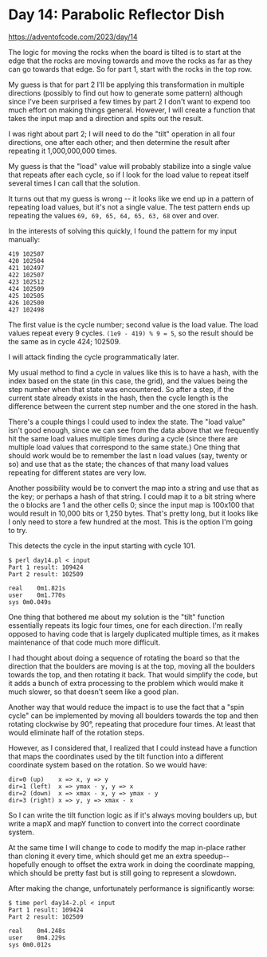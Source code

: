 # Day 14: Parabolic Reflector Dish

<https://adventofcode.com/2023/day/14>

The logic for moving the rocks when the board is tilted is to start at the
edge that the rocks are moving towards and move the rocks as far as they can
go towards that edge. So for part 1, start with the rocks in the top row.

My guess is that for part 2 I'll be applying this transformation in multiple
directions (possibly to find out how to generate some pattern) although
since I've been surprised a few times by part 2 I don't want to expend too
much effort on making things general. However, I will create a function that
takes the input map and a direction and spits out the result.

I was right about part 2; I will need to do the "tilt" operation in all four
directions, one after each other; and then determine the result after
repeating it 1,000,000,000 times.

My guess is that the "load" value will probably stabilize into a single
value that repeats after each cycle, so if I look for the load value to
repeat itself several times I can call that the solution.

It turns out that my guess is wrong -- it looks like we end up in a pattern
of repeating load values, but it's not a single value. The test pattern ends
up repeating the values `69, 69, 65, 64, 65, 63, 68` over and over.

In the interests of solving this quickly, I found the pattern for my input
manually:

```
419 102507
420 102504
421 102497
422 102507
423 102512
424 102509
425 102505
426 102500
427 102498
```

The first value is the cycle number; second value is the load value. The
load values repeat every 9 cycles. `(1e9 - 419) % 9 = 5`, so the result
should be the same as in cycle 424; 102509.

I will attack finding the cycle programmatically later.

My usual method to find a cycle in values like this is to have a hash, with
the index based on the state (in this case, the grid), and the values being
the step number when that state was encountered. So after a step, if the
current state already exists in the hash, then the cycle length is the
difference between the current step number and the one stored in the hash.

There's a couple things I could used to index the state. The "load value"
isn't good enough, since we can see from the data above that we frequently
hit the same load values multiple times during a cycle (since there are
multiple load values that correspond to the same state.) One thing that
should work would be to remember the last n load values (say, twenty or so)
and use that as the state; the chances of that many load values repeating
for different states are very low.

Another possibility would be to convert the map into a string and use that
as the key; or perhaps a hash of that string. I could map it to a bit string
where the `O` blocks are 1 and the other cells 0; since the input map is
100x100 that would result in 10,000 bits or 1,250 bytes. That's pretty long,
but it looks like I only need to store a few hundred at the most. This is
the option I'm going to try.

This detects the cycle in the input starting with cycle 101.

```
$ perl day14.pl < input 
Part 1 result: 109424
Part 2 result: 102509

real	0m1.821s
user	0m1.770s
sys	0m0.049s
```

One thing that bothered me about my solution is the "tilt" function
essentially repeats its logic four times, one for each direction.
I'm really opposed to having code that is largely duplicated multiple times,
as it makes maintenance of that code much more difficult.

I had thought about doing a sequence of rotating the board so that the
direction that the boulders are moving is at the top, moving all the
boulders towards the top, and then rotating it back. That would simplify the
code, but it adds a bunch of extra processing to the problem which would
make it much slower, so that doesn't seem like a good plan.

Another way that would reduce the impact is to use the fact that a "spin
cycle" can be implemented by moving all boulders towards the top and then
rotating clockwise by 90°, repeating that procedure four times. At least
that would eliminate half of the rotation steps.

However, as I considered that, I realized that I could instead have a
function that maps the coordinates used by the tilt function into a
different coordinate system based on the rotation. So we would have:

```
dir=0 (up)    x => x, y => y
dir=1 (left)  x => ymax - y, y => x
dir=2 (down)  x => xmax - x, y => ymax - y
dir=3 (right) x => y, y => xmax - x
```

So I can write the tilt function logic as if it's always moving boulders up,
but write a mapX and mapY function to convert into the correct coordinate
system.

At the same time I will change to code to modify the map in-place rather
than cloning it every time, which should get me an extra speedup--hopefully
enough to offset the extra work in doing the coordinate mapping, which
should be pretty fast but is still going to represent a slowdown.

After making the change, unfortunately performance is significantly worse:

```
$ time perl day14-2.pl < input
Part 1 result: 109424
Part 2 result: 102509

real	0m4.248s
user	0m4.229s
sys	0m0.012s
```
